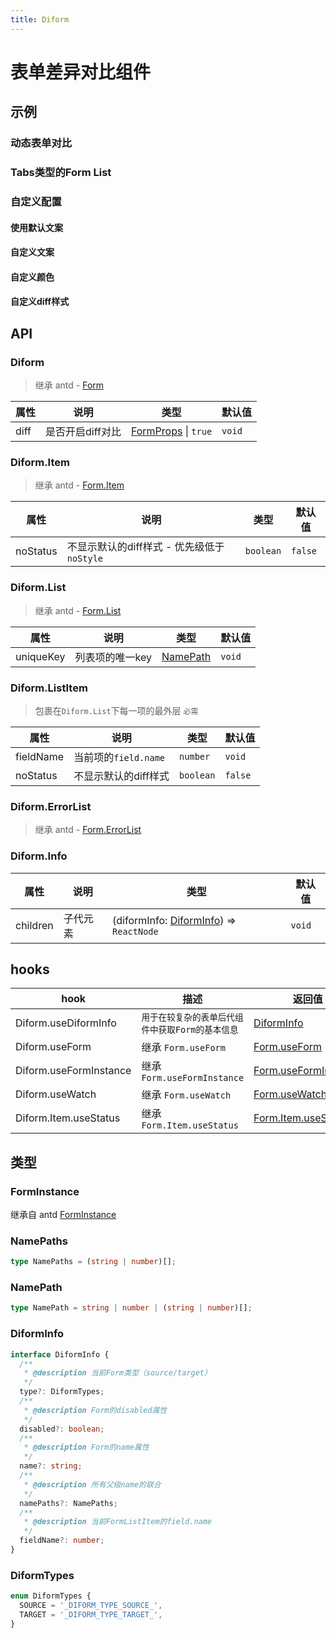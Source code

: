 ```yaml
---
title: Diform
---
```


# 表单差异对比组件

## 示例

### 动态表单对比

<code src="./examples/DynamicDiff.tsx"></code>

### Tabs类型的Form List

<code src="./examples/TabList.tsx"></code>

### 自定义配置

#### 使用默认文案
<code src="./examples/DefaultI18n.tsx"></code>

#### 自定义文案
<code src="./examples/CustomI18n.tsx"></code>

#### 自定义颜色
<code src="./examples/CustomColor.tsx"></code>

#### 自定义diff样式
<code src="./examples/CustomDiff.tsx"></code>

## API

### Diform

> 继承 antd - [Form](https://ant-design.antgroup.com/components/form-cn#form)

|属性|说明|类型|默认值|
|---|---|---|---|
|diff|是否开启diff对比|[FormProps](https://ant-design.antgroup.com/components/form-cn#form) \| `true`|`void`|

### Diform.Item

> 继承 antd - [Form.Item](https://ant-design.antgroup.com/components/form-cn#formitem)

|属性|说明|类型|默认值|
|---|---|---|---|
|noStatus|不显示默认的diff样式 - 优先级低于`noStyle`|`boolean`|`false`|

### Diform.List

> 继承 antd - [Form.List](https://ant-design.antgroup.com/components/form-cn#formlist)

|属性|说明|类型|默认值|
|---|---|---|---|
|uniqueKey|列表项的唯一key|[NamePath](#namepath)|`void`|

### Diform.ListItem

> 包裹在`Diform.List`下每一项的最外层 `必需`

|属性|说明|类型|默认值|
|---|---|---|---|
|fieldName|当前项的`field.name`|`number`|`void`|
|noStatus|不显示默认的diff样式|`boolean`|`false`|

### Diform.ErrorList

> 继承 antd - [Form.ErrorList](https://ant-design.antgroup.com/components/form-cn#formerrorlist)

### Diform.Info

|属性|说明|类型|默认值|
|---|---|---|---|
|children|子代元素|(diformInfo: [DiformInfo](#diforminfo-1)) => `ReactNode`|`void`|

## hooks

|hook|描述|返回值|
|---|---|---|
|Diform.useDiformInfo|`用于在较复杂的表单后代组件中获取Form的基本信息`|[DiformInfo](#diforminfo-1)|
|Diform.useForm|继承 `Form.useForm`|[Form.useForm](https://ant-design.antgroup.com/components/form-cn#formuseform)|
|Diform.useFormInstance|继承 `Form.useFormInstance`|[Form.useFormInstance](https://ant-design.antgroup.com/components/form-cn#formuseforminstance)|
|Diform.useWatch|继承 `Form.useWatch`|[Form.useWatch](https://ant-design.antgroup.com/components/form-cn#formusewatch)|
|Diform.Item.useStatus|继承 `Form.Item.useStatus`|[Form.Item.useStatus](https://ant-design.antgroup.com/components/form-cn#formitemusestatus)|


## 类型

### FormInstance

继承自 antd [FormInstance](https://ant-design.antgroup.com/components/form-cn#forminstance)

### NamePaths

```ts
type NamePaths = (string | number)[];
```

### NamePath

```ts
type NamePath = string | number | (string | number)[];
```

### DiformInfo
```ts
interface DiformInfo {
  /**
   * @description 当前Form类型（source/target）
   */
  type?: DiformTypes;
  /**
   * @description Form的disabled属性
   */
  disabled?: boolean;
  /**
   * @description Form的name属性
   */
  name?: string;
  /**
   * @description 所有父级name的联合
   */
  namePaths?: NamePaths;
  /**
   * @description 当前FormListItem的field.name
   */
  fieldName?: number;
}
```

### DiformTypes
```ts
enum DiformTypes {
  SOURCE = '_DIFORM_TYPE_SOURCE_',
  TARGET = '_DIFORM_TYPE_TARGET_',
}
```
